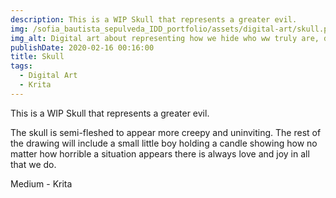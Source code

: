 ```yaml
---
description: This is a WIP Skull that represents a greater evil.
img: /sofia_bautista_sepulveda_IDD_portfolio/assets/digital-art/skull.png
img_alt: Digital art about representing how we hide who ww truly are, done with Krita
publishDate: 2020-02-16 00:16:00
title: Skull
tags:
  - Digital Art
  - Krita
---
```


This is a WIP Skull that represents a greater evil.

The skull is semi-fleshed to appear more creepy and uninviting.
The rest of the drawing will include a small little boy holding a candle
showing how no matter how horrible a situation appears there is always
love and joy in all that we do.

Medium - Krita
